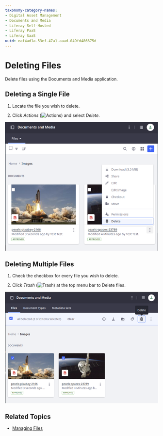 ```yaml
---
taxonomy-category-names:
- Digital Asset Management
- Documents and Media
- Liferay Self-Hosted
- Liferay PaaS
- Liferay SaaS
uuid: eaf4ad1a-53ef-47a1-aaad-049fd486675d
---
```


# Deleting Files

Delete files using the Documents and Media application.

## Deleting a Single File

1. Locate the file you wish to delete.

1. Click *Actions* (![Actions](../../../images/icon-options.png)) and select *Delete*.

![Deleting files requires a move to the recycle bin first.](deleting-files/images/01.png)

## Deleting Multiple Files

1. Check the checkbox for every file you wish to delete.

1. Click *Trash* (![Trash](../../../images/icon-app-trash.png)) at the top menu bar to Delete files.

![You can select multiple files and delete them.](deleting-files/images/02.png)

## Related Topics

- [Managing Files](./managing-files.md)
